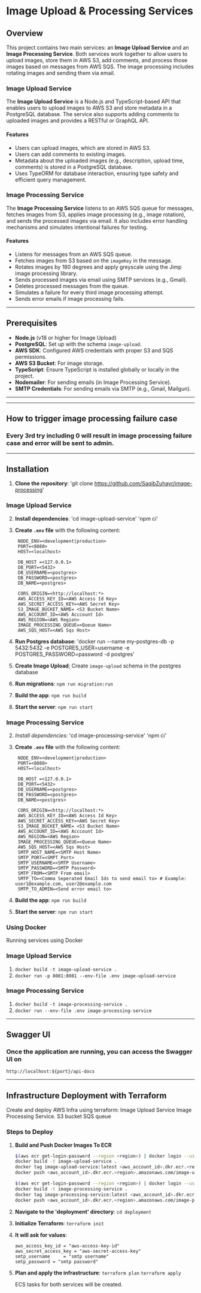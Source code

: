 # Image Upload & Processing Services

## Overview

This project contains two main services: an **Image Upload Service** and an **Image Processing Service**. Both services work together to allow users to upload images, store them in AWS S3, add comments, and process those images based on messages from AWS SQS. The image processing includes rotating images and sending them via email.

### Image Upload Service

The **Image Upload Service** is a Node.js and TypeScript-based API that enables users to upload images to AWS S3 and store metadata in a PostgreSQL database. The service also supports adding comments to uploaded images and provides a RESTful or GraphQL API.

#### Features

- Users can upload images, which are stored in AWS S3.
- Users can add comments to existing images.
- Metadata about the uploaded images (e.g., description, upload time, comments) is stored in a PostgreSQL database.
- Uses TypeORM for database interaction, ensuring type safety and efficient query management.

### Image Processing Service

The **Image Processing Service** listens to an AWS SQS queue for messages, fetches images from S3, applies image processing (e.g., image rotation), and sends the processed images via email. It also includes error handling mechanisms and simulates intentional failures for testing.

#### Features

- Listens for messages from an AWS SQS queue.
- Fetches images from S3 based on the `imageKey` in the message.
- Rotates images by 180 degrees and apply greyscale using the Jimp image processing library.
- Sends processed images via email using SMTP services (e.g., Gmail).
- Deletes processed messages from the queue.
- Simulates a failure for every third image processing attempt.
- Sends error emails if image processing fails.

---

## Prerequisites

- **Node.js** (v18 or higher for Image Upload)
- **PostgreSQL**: Set up with the schema `image-upload`.
- **AWS SDK**: Configured AWS credentials with proper S3 and SQS permissions.
- **AWS S3 Bucket**: For image storage.
- **TypeScript**: Ensure TypeScript is installed globally or locally in the project.
- **Nodemailer**: For sending emails (in Image Processing Service).
- **SMTP Credentials**: For sending emails via SMTP (e.g., Gmail, Mailgun).

---

---

## How to trigger image processing failure case

### Every 3rd try including 0 will result in image processing failure case and error will be sent to admin.

---

## Installation

1. **Clone the repository**:
   'git clone https://github.com/SaqibZuhayr/image-processing'

### Image Upload Service

2. **Install dependencies**:
   'cd image-upload-service'
   'npm ci'

3. **Create `.env` file** with the following content:

   ```
    NODE_ENV=<development|production>
    PORT=<8080>
    HOST=<localhost>

    DB_HOST =<127.0.0.1>
    DB_PORT=<5432>
    DB_USERNAME=<postgres>
    DB_PASSWORD=<postgres>
    DB_NAME=<postgres>

    CORS_ORIGIN=<http://localhost:*>
    AWS_ACCESS_KEY_ID=<AWS Access Id Key>
    AWS_SECRET_ACCESS_KEY=<AWS Secret Key>
    S3_IMAGE_BUCKET_NAME= <S3 Bucket Name>
    AWS_ACCOUNT_ID=<AWS Acccount Id>
    AWS_REGION=<AWS Region>
    IMAGE_PROCESSING_QUEUE=<Queue Name>
    AWS_SQS_HOST=<AWS Sqs Host>
   ```

4. **Run Postgres database**:
   'docker run --name my-postgres-db -p 5432:5432 -e POSTGRES_USER=username -e POSTGRES_PASSWORD=password -d postgres'

5. **Create Image Upload**;
   Create `image-upload` schema in the postgres database

6. **Run migrations**:
   `npm run migration:run`

7. **Build the app**:
   `npm run build`
8. **Start the server**:
   `npm run start`

### Image Processing Service

2. _Install dependencies_:
   'cd image-processing-service'
   'npm ci'

3. **Create `.env` file** with the following content:

   ```
    NODE_ENV=<development|production>
    PORT=<8080>
    HOST=<localhost>

    DB_HOST =<127.0.0.1>
    DB_PORT=<5432>
    DB_USERNAME=<postgres>
    DB_PASSWORD=<postgres>
    DB_NAME=<postgres>

    CORS_ORIGIN=<http://localhost:*>
    AWS_ACCESS_KEY_ID=<AWS Access Id Key>
    AWS_SECRET_ACCESS_KEY=<AWS Secret Key>
    S3_IMAGE_BUCKET_NAME= <S3 Bucket Name>
    AWS_ACCOUNT_ID=<AWS Acccount Id>
    AWS_REGION=<AWS Region>
    IMAGE_PROCESSING_QUEUE=<Queue Name>
    AWS_SQS_HOST=<AWS Sqs Host>
    SMTP_HOST_NAME=<SMTP Host Name>
    SMTP_PORT=<SMPT Port>
    SMTP_USERNAME=<SMTP Username>
    SMTP_PASSWORD=<SMTP Password>
    SMTP_FROM=<SMTP From email>
    SMTP_TO=<Comma Seperated Email Ids to send email to> # Example: user1@example.com, user2@example.com
    SMTP_TO_ADMIN=<Send error email to>
   ```

4. **Build the app**:
   `npm run build`
5. **Start the server**:
   `npm run start`

### Using Docker

Running services using Docker

### Image Upload Service

1. `docker build -t image-upload-service .`
2. `docker run -p 8081:8081 --env-file .env image-upload-service`

### Image Processing Service

1. `docker build -t image-processing-service .`
2. `docker run --env-file .env image-processing-service`

---

## Swagger UI

### Once the application are running, you can access the Swagger UI on

`http://localhost:${port}/api-docs`

---

## Infrastructure Deployment with Terraform

Create and deploy AWS Infra using terraform:
Image Upload Service
Image Processing Service.
S3 bucket
SQS queue

### Steps to Deploy

1. **Build and Push Docker Images To ECR**

   ```bash
   $(aws ecr get-login-password --region <region>) | docker login --username AWS --password-stdin <aws_account_id>.dkr.ecr.<region>.amazonaws.com
   docker build -t image-upload-service .
   docker tag image-upload-service:latest <aws_account_id>.dkr.ecr.<region>.amazonaws.com/image-upload-service:latest
   docker push <aws_account_id>.dkr.ecr.<region>.amazonaws.com/image-upload-service:latest

   ```

   ```bash
   $(aws ecr get-login-password --region <region>) | docker login --username AWS --password-stdin <aws_account_id>.dkr.ecr.<region>.amazonaws.com
   docker build -t image-processing-service .
   docker tag image-processing-service:latest <aws_account_id>.dkr.ecr.<region>.amazonaws.com/image-processing-service:latest
   docker push <aws_account_id>.dkr.ecr.<region>.amazonaws.com/image-processing-service:latest
   ```

2. **Navigate to the 'deployment' directory**:
   `cd deployment`

3. **Initialize Terraform**:
   `terraform init`

4. **It will ask for values**:

   ```
   aws_access_key_id = "aws-access-key-id"
   aws_secret_access_key = "aws-secret-access-key"
   smtp_username     = "smtp username"
   smtp_password = "smtp password"
   ```

5. **Plan and apply the infrastructure**:
   `terraform plan`
   `terraform apply`

   ECS tasks for both services will be created.
